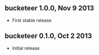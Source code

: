 bucketeer 1.0.0, Nov 9 2013
---------------------------
* First stable release

bucketeer 0.1.0, Oct 2 2013
---------------------------
* Initial release

